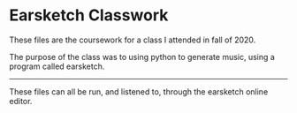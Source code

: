 # Earsketch Classwork

These files are the coursework for a class I attended in fall of 2020.

The purpose of the class was to using python to generate music, using a program called earsketch.

-----

These files can all be run, and listened to, through the earsketch online editor.
